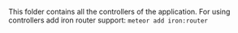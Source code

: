 This folder contains all the controllers of the application. For using controllers add iron router support: `meteor add iron:router`